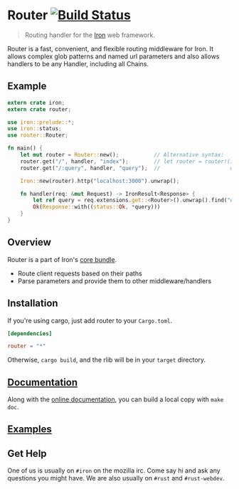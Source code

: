 Router [![Build Status](https://secure.travis-ci.org/iron/router.png?branch=master)](https://travis-ci.org/iron/router)
====

> Routing handler for the [Iron](https://github.com/iron/iron) web framework.

Router is a fast, convenient, and flexible routing middleware for Iron. It
allows complex glob patterns and named url parameters and also allows handlers
to be any Handler, including all Chains.

## Example

```rust
extern crate iron;
extern crate router;

use iron::prelude::*;
use iron::status;
use router::Router;

fn main() {
    let mut router = Router::new();           // Alternative syntax:
    router.get("/", handler, "index");        // let router = router!(index: get "/" => handler,
    router.get("/:query", handler, "query");  //                      query: get "/:query" => handler);

    Iron::new(router).http("localhost:3000").unwrap();

    fn handler(req: &mut Request) -> IronResult<Response> {
        let ref query = req.extensions.get::<Router>().unwrap().find("query").unwrap_or("/");
        Ok(Response::with((status::Ok, *query)))
    }
}
```

## Overview

Router is a part of Iron's [core bundle](https://github.com/iron/core).

- Route client requests based on their paths
- Parse parameters and provide them to other middleware/handlers

## Installation

If you're using cargo, just add router to your `Cargo.toml`.

```toml
[dependencies]

router = "*"
```

Otherwise, `cargo build`, and the rlib will be in your `target` directory.

## [Documentation](http://ironframework.io/doc/router)

Along with the [online documentation](http://ironframework.io/doc/router),
you can build a local copy with `make doc`.

## [Examples](/examples)

## Get Help

One of us is usually on `#iron` on the mozilla irc.
Come say hi and ask any questions you might have.
We are also usually on `#rust` and `#rust-webdev`.

